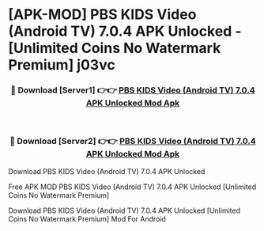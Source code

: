 # [APK-MOD] PBS KIDS Video (Android TV) 7.0.4 APK Unlocked - [Unlimited Coins No Watermark Premium] j03vc



<div align="center">
<h3>🔴 Download [Server1] 👉👉 <a href="https://momento.my/?title=PBS_KIDS_Video_(Android_TV)_7.0.4_APK_Unlocked">PBS KIDS Video (Android TV) 7.0.4 APK Unlocked Mod Apk</a></h3><br>

<h3>🔴 Download [Server2] 👉👉 <a href="https://momento.my/?title=PBS_KIDS_Video_(Android_TV)_7.0.4_APK_Unlocked">PBS KIDS Video (Android TV) 7.0.4 APK Unlocked Mod Apk</a></h3>
</div>



Download PBS KIDS Video (Android TV) 7.0.4 APK Unlocked 

Free APK MOD PBS KIDS Video (Android TV) 7.0.4 APK Unlocked [Unlimited Coins No Watermark Premium]

Download PBS KIDS Video (Android TV) 7.0.4 APK Unlocked [Unlimited Coins No Watermark Premium] Mod For Android
